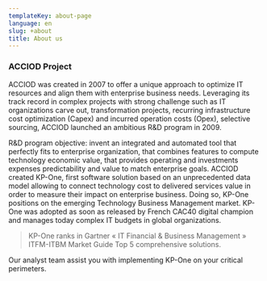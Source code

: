 ```yaml
---
templateKey: about-page
language: en
slug: +about
title: About us
---
```

### ACCIOD Project

ACCIOD was created in 2007 to offer a unique approach to optimize IT resources and align them with enterprise business needs.
Leveraging its track record in complex projects with strong challenge such as IT organizations carve out, transformation projects, recurring infrastructure cost optimization (Capex) and incurred operation costs (Opex), selective sourcing, ACCIOD launched an ambitious R&D program in 2009.

R&D program objective: invent an integrated and automated tool that perfectly fits to enterprise organization, that combines features to compute technology economic value, that provides operating and investments expenses predictability and value to match enterprise goals.
ACCIOD created KP-One, first software solution based on an unprecedented data model allowing to connect technology cost to delivered services value in order to measure their impact on enterprise business. Doing so, KP-One positions on the emerging Technology Business Management market.
KP-One was adopted as soon as released by French CAC40 digital champion and manages today complex IT budgets in global organizations.

> KP-One ranks in Gartner « IT Financial & Business Management » ITFM-ITBM Market Guide Top 5 comprehensive solutions.

Our analyst team assist you with implementing KP-One on your critical perimeters.

